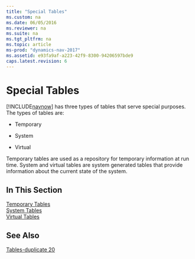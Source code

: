 ```yaml
---
title: "Special Tables"
ms.custom: na
ms.date: 06/05/2016
ms.reviewer: na
ms.suite: na
ms.tgt_pltfrm: na
ms.topic: article
ms-prod: "dynamics-nav-2017"
ms.assetid: e93fa9af-a223-42f9-8300-94206597bde9
caps.latest.revision: 6
---
```

# Special Tables
[!INCLUDE[navnow](includes/navnow_md.md)] has three types of tables that serve special purposes. The types of tables are:  
  
-   Temporary  
  
-   System  
  
-   Virtual  
  
 Temporary tables are used as a repository for temporary information at run time. System and virtual tables are system generated tables that provide information about the current state of the system.  
  
## In This Section  
 [Temporary Tables](Temporary-Tables.md)  
  [System Tables](System-Tables.md)  
  [Virtual Tables](Virtual-Tables.md)  
  
## See Also  
 [Tables-duplicate 20](Tables-duplicate-20.md)